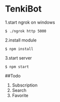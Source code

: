 # TenkiBot

1.start ngrok on windows
```
$ ./ngrok http 5000
```
2.install module
```
$ npm install
```
3.start server
```
$ npm start
```

##Todo
1. Subscription
2. Search
3. Favorite
